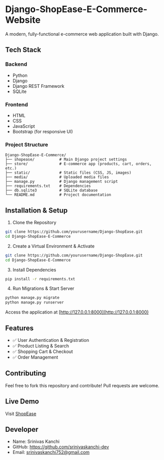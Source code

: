 # Django-ShopEase-E-Commerce-Website

A modern, fully-functional e-commerce web application built with Django.

## Tech Stack
### Backend
- Python
- Django
- Django REST Framework
- SQLite

### Frontend
- HTML
- CSS
- JavaScript
- Bootstrap (for responsive UI)

### Project Structure
```
Django-ShopEase-E-Commerce/
├── shopease/           # Main Django project settings
├── store/              # E-commerce app (products, cart, orders, etc.)
├── static/             # Static files (CSS, JS, images)
├── media/              # Uploaded media files
├── manage.py           # Django management script
├── requirements.txt    # Dependencies
├── db.sqlite3          # SQLite database
└── README.md           # Project documentation
```

## Installation & Setup
1. Clone the Repository
```bash
git clone https://github.com/yourusername/Django-ShopEase.git
cd Django-ShopEase-E-Commerce
```

2. Create a Virtual Environment & Activate
```bash
git clone https://github.com/yourusername/Django-ShopEase.git
cd Django-ShopEase-E-Commerce
```

3. Install Dependencies
```bash
pip install -r requirements.txt
```

4. Run Migrations & Start Server
```bash
python manage.py migrate
python manage.py runserver
```
Access the application at [http://127.0.0.1:8000](http://127.0.0.1:8000)

## Features
- ✅ User Authentication & Registration
- ✅ Product Listing & Search
- ✅ Shopping Cart & Checkout
- ✅ Order Management

## Contributing
Feel free to fork this repository and contribute! Pull requests are welcome.

## Live Demo
Visit [ShopEase](https://shopease.pythonanywhere.com)

## Developer
- Name: Srinivas Kanchi
- GitHub: https://github.com/srinivaskanchi-dev
- Email: srinivaskanchi752@gmail.com
